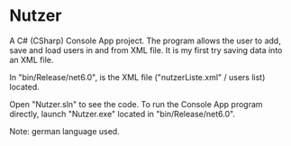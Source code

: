 # Nutzer
A C# (CSharp) Console App project. The program allows the user to add, save and load users in and from XML file. It is my first try saving data into an XML file.

In "bin/Release/net6.0", is the XML file ("nutzerListe.xml" / users list) located.

Open "Nutzer.sln" to see the code. To run the Console App program directly, launch "Nutzer.exe" located in "bin/Release/net6.0".

Note: german language used.
